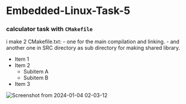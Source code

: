 # Embedded-Linux-Task-5
### calculator task with `CMakefile`
i make 2 CMakefile.txt: 
          - one for the main compilation and linking. 
          - and another one in SRC directory as sub directory for making shared library.
- Item 1
- Item 2
  - Subitem A
  - Subitem B
- Item 3

![Screenshot from 2024-01-04 02-03-12](https://github.com/Emanmohamed291/Embedded-Linux/assets/109046357/df91a38c-8bba-467b-9ce0-bc95071dc11c)
